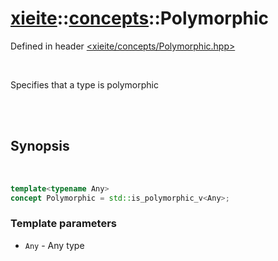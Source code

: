 # [xieite](../xieite.md)::[concepts](../concepts.md)::Polymorphic
Defined in header [<xieite/concepts/Polymorphic.hpp>](../../include/xieite/concepts/Polymorphic.hpp)

<br/>

Specifies that a type is polymorphic

<br/><br/>

## Synopsis

<br/>

```cpp
template<typename Any>
concept Polymorphic = std::is_polymorphic_v<Any>;
```
### Template parameters
- `Any` - Any type
